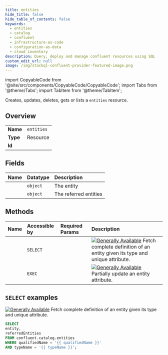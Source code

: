 ```yaml
---
title: entities
hide_title: false
hide_table_of_contents: false
keywords:
  - entities
  - catalog
  - confluent
  - infrastructure-as-code
  - configuration-as-data
  - cloud inventory
description: Query, deploy and manage confluent resources using SQL
custom_edit_url: null
image: /img/stackql-confluent-provider-featured-image.png
---
```


import CopyableCode from '@site/src/components/CopyableCode/CopyableCode';
import Tabs from '@theme/Tabs';
import TabItem from '@theme/TabItem';

Creates, updates, deletes, gets or lists a <code>entities</code> resource.

## Overview
<table><tbody>
<tr><td><b>Name</b></td><td><code>entities</code></td></tr>
<tr><td><b>Type</b></td><td>Resource</td></tr>
<tr><td><b>Id</b></td><td><CopyableCode code="confluent.catalog.entities" /></td></tr>
</tbody></table>

## Fields
| Name | Datatype | Description |
|:-----|:---------|:------------|
| <CopyableCode code="entity" /> | `object` | The entity |
| <CopyableCode code="referredEntities" /> | `object` | The referred entities |

## Methods
| Name | Accessible by | Required Params | Description |
|:-----|:--------------|:----------------|:------------|
| <CopyableCode code="get_by_unique_attributes" /> | `SELECT` | <CopyableCode code="qualifiedName, typeName" /> | [![Generally Available](https://img.shields.io/badge/Lifecycle%20Stage-Generally%20Available-%2345c6e8)](#section/Versioning/API-Lifecycle-Policy) Fetch complete definition of an entity given its type and unique attribute. |
| <CopyableCode code="partial_entity_update" /> | `EXEC` | <CopyableCode code="" /> | [![Generally Available](https://img.shields.io/badge/Lifecycle%20Stage-Generally%20Available-%2345c6e8)](#section/Versioning/API-Lifecycle-Policy) Partially update an entity attribute. |

## `SELECT` examples

[![Generally Available](https://img.shields.io/badge/Lifecycle%20Stage-Generally%20Available-%2345c6e8)](#section/Versioning/API-Lifecycle-Policy) Fetch complete definition of an entity given its type and unique attribute.


```sql
SELECT
entity,
referredEntities
FROM confluent.catalog.entities
WHERE qualifiedName = '{{ qualifiedName }}'
AND typeName = '{{ typeName }}';
```